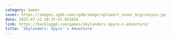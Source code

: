 ```yaml
---
category: Games
cover: https://images.igdb.com/igdb/image/upload/t_cover_big/co1ysn.jpg
date: 2025-07-12 20:37:47.651826
link: https://backloggd.com/games/skylanders-spyro-s-adventure/
title: 'Skylanders: Spyro''s Adventure'
---
```

